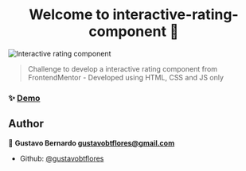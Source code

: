 <h1 align="center">Welcome to interactive-rating-component 👋</h1>

![Interactive rating component](https://i.imgur.com/CcOIor8.png)

> Challenge to develop a interactive rating component from FrontendMentor - Developed using HTML, CSS and JS only

### ✨ [Demo](https://interactive-rating-component-seven.vercel.app/)

## Author

👤 **Gustavo Bernardo <gustavobtflores@gmail.com>**

- Github: [@gustavobtflores](https://github.com/gustavobtflores)
